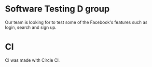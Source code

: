 # Software Testing D group

Our team is looking for to test some of the Facebook's features such as login, search and sign up.

# CI
CI was made with Circle CI.
